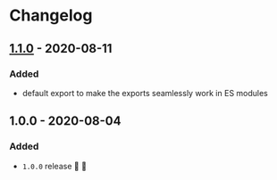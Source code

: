 # Changelog


## [1.1.0](https://github.com/supercharge/request-ip/compare/v1.0.0...v1.1.0) - 2020-08-11

### Added
- default export to make the exports seamlessly work in ES modules


## 1.0.0 - 2020-08-04

### Added
- `1.0.0` release 🚀 🎉
